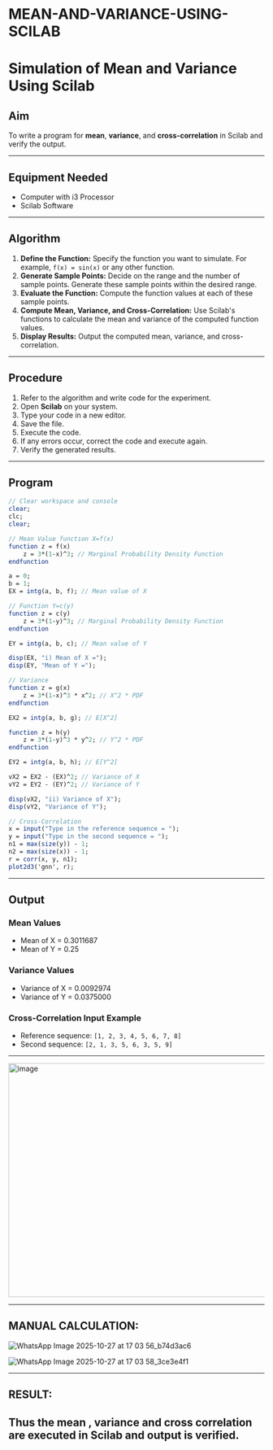 # MEAN-AND-VARIANCE-USING-SCILAB
# Simulation of Mean and Variance Using Scilab

## Aim
To write a program for **mean**, **variance**, and **cross-correlation** in Scilab and verify the output.
 
---

## Equipment Needed
- Computer with i3 Processor  
- Scilab Software

---

## Algorithm
1. **Define the Function:** Specify the function you want to simulate. For example, `f(x) = sin(x)` or any other function.  
2. **Generate Sample Points:** Decide on the range and the number of sample points. Generate these sample points within the desired range.  
3. **Evaluate the Function:** Compute the function values at each of these sample points.  
4. **Compute Mean, Variance, and Cross-Correlation:** Use Scilab's functions to calculate the mean and variance of the computed function values.  
5. **Display Results:** Output the computed mean, variance, and cross-correlation.

---

## Procedure
1. Refer to the algorithm and write code for the experiment.  
2. Open **Scilab** on your system.  
3. Type your code in a new editor.  
4. Save the file.  
5. Execute the code.  
6. If any errors occur, correct the code and execute again.  
7. Verify the generated results.

---

## Program

```scilab
// Clear workspace and console
clear;
clc;
clear;

// Mean Value function X=f(x)
function z = f(x)
    z = 3*(1-x)^3; // Marginal Probability Density Function
endfunction

a = 0;
b = 1;
EX = intg(a, b, f); // Mean value of X

// Function Y=c(y)
function z = c(y)
    z = 3*(1-y)^3; // Marginal Probability Density Function
endfunction

EY = intg(a, b, c); // Mean value of Y

disp(EX, "i) Mean of X =");
disp(EY, "Mean of Y =");

// Variance
function z = g(x)
    z = 3*(1-x)^3 * x^2; // X^2 * PDF
endfunction

EX2 = intg(a, b, g); // E[X^2]

function z = h(y)
    z = 3*(1-y)^3 * y^2; // Y^2 * PDF
endfunction

EY2 = intg(a, b, h); // E[Y^2]

vX2 = EX2 - (EX)^2; // Variance of X
vY2 = EY2 - (EY)^2; // Variance of Y

disp(vX2, "ii) Variance of X");
disp(vY2, "Variance of Y");

// Cross-Correlation
x = input("Type in the reference sequence = ");
y = input("Type in the second sequence = ");
n1 = max(size(y)) - 1;
n2 = max(size(x)) - 1;
r = corr(x, y, n1);
plot2d3('gnn', r);
```

--- 

## Output

### Mean Values
- Mean of X = 0.3011687
- Mean of Y = 0.25

### Variance Values
- Variance of X = 0.0092974 
- Variance of Y = 0.0375000

### Cross-Correlation Input Example
- Reference sequence: `[1, 2, 3, 4, 5, 6, 7, 8]`  
- Second sequence: `[2, 1, 3, 5, 6, 3, 5, 9]`

---

<img width="610" height="460" alt="image" src="https://github.com/user-attachments/assets/92d08a66-c3d4-496a-8d39-1fc97f83530f" />

---

## MANUAL CALCULATION:

![WhatsApp Image 2025-10-27 at 17 03 56_b74d3ac6](https://github.com/user-attachments/assets/aa459ff0-d4ab-42e9-9a47-9143f50fae8d)

![WhatsApp Image 2025-10-27 at 17 03 58_3ce3e4f1](https://github.com/user-attachments/assets/65ef0b65-fe6b-4eab-9e2b-3a075f7f11e9)

---

## RESULT:

Thus the mean , variance and cross correlation are executed in Scilab and output is verified.
---

